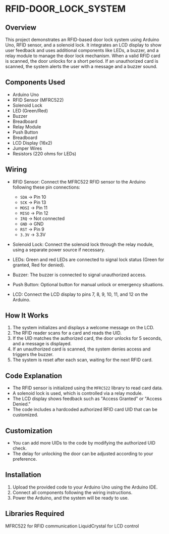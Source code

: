 # RFID-DOOR_LOCK_SYSTEM

## Overview

This project demonstrates an RFID-based door lock system using Arduino Uno, RFID sensor, and a solenoid lock. It integrates an LCD display to show user feedback and uses additional components like LEDs, a buzzer, and a relay module to manage the door lock mechanism. When a valid RFID card is scanned, the door unlocks for a short period. If an unauthorized card is scanned, the system alerts the user with a message and a buzzer sound.

## Components Used
- Arduino Uno
- RFID Sensor (MFRC522)
- Solenoid Lock
- LED (Green/Red)
- Buzzer
- Breadboard
- Relay Module
- Push Button
- Breadboard
- LCD Display (16x2)
- Jumper Wires
- Resistors (220 ohms for LEDs)
  
## Wiring

- RFID Sensor: Connect the MFRC522 RFID sensor to the Arduino following these pin connections:
  - `SDA` -> Pin 10
  - `SCK` -> Pin 13
  - `MOSI` -> Pin 11
  - `MISO` -> Pin 12
  - `IRQ` -> Not connected
  - `GND` -> GND
  - `RST` -> Pin 9
  - `3.3V` -> 3.3V

- Solenoid Lock: Connect the solenoid lock through the relay module, using a separate power source if necessary.
- LEDs: Green and red LEDs are connected to signal lock status (Green for granted, Red for denied).
- Buzzer: The buzzer is connected to signal unauthorized access.
- Push Button: Optional button for manual unlock or emergency situations.
- LCD: Connect the LCD display to pins 7, 8, 9, 10, 11, and 12 on the Arduino.

## How It Works
1. The system initializes and displays a welcome message on the LCD.
2. The RFID reader scans for a card and reads the UID.
3. If the UID matches the authorized card, the door unlocks for 5 seconds, and a message is displayed.
4. If an unauthorized card is scanned, the system denies access and triggers the buzzer.
5. The system is reset after each scan, waiting for the next RFID card.

## Code Explanation
- The RFID sensor is initialized using the `MFRC522` library to read card data.
- A solenoid lock is used, which is controlled via a relay module.
- The LCD display shows feedback such as "Access Granted" or "Access Denied."
- The code includes a hardcoded authorized RFID card UID that can be customized.
  
## Customization
- You can add more UIDs to the code by modifying the authorized UID check.
- The delay for unlocking the door can be adjusted according to your preference.

## Installation
1. Upload the provided code to your Arduino Uno using the Arduino IDE.
2. Connect all components following the wiring instructions.
3. Power the Arduino, and the system will be ready to use.

## Libraries Required
MFRC522 for RFID communication
LiquidCrystal for LCD control
